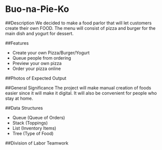 # Buo-na-Pie-Ko

##Description
We decided to make a food parlor that will let customers create their own FOOD. The menu will consist of pizza and burger for the main dish and yogurt for dessert. 

##Features
- Create your own Pizza/Burger/Yogurt
- Queue people from ordering
- Preview your own pizza
- Order your pizza online

##Photos of Expected Output

##General Significance
The project will make manual creation of foods easier since it will make it digital. It will also be convenient for people who stay at home.

##Data Structures
- Queue (Queue of Orders)
- Stack (Toppings)
- List (Inventory Items)
- Tree (Type of Food)

##Division of Labor
Teamwork

